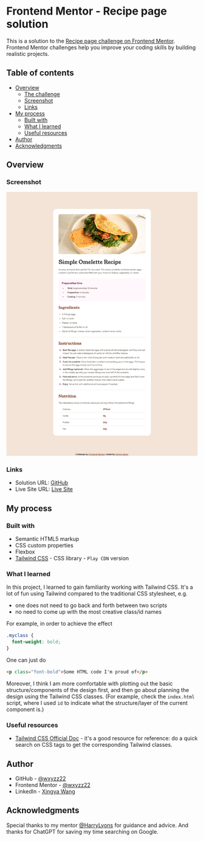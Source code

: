 # Frontend Mentor - Recipe page solution

This is a solution to the [Recipe page challenge on Frontend Mentor](https://www.frontendmentor.io/challenges/recipe-page-KiTsR8QQKm). Frontend Mentor challenges help you improve your coding skills by building realistic projects. 

## Table of contents

- [Overview](#overview)
  - [The challenge](#the-challenge)
  - [Screenshot](#screenshot)
  - [Links](#links)
- [My process](#my-process)
  - [Built with](#built-with)
  - [What I learned](#what-i-learned)
  - [Useful resources](#useful-resources)
- [Author](#author)
- [Acknowledgments](#acknowledgments)

## Overview

### Screenshot

![](./assets/images/screenshot.png)

### Links

- Solution URL: [GitHub](https://github.com/frontend-mentor-projects-repo/recipe-page-main)
- Live Site URL: [Live Site](https://frontend-mentor-projects-repo.github.io/recipe-page-main)

## My process

### Built with

- Semantic HTML5 markup
- CSS custom properties
- Flexbox
- [Tailwind CSS](https://tailwindcss.com/) - CSS library - `Play CDN` version

### What I learned

In this project, I learned to gain familiarity working with Tailwind CSS. It's a lot of fun using Tailwind compared to the traditional CSS stylesheet, e.g. 
* one does not need to go back and forth between two scripts
* no need to come up with the most creative class/id names

For example, in order to achieve the effect
```css
.myclass {
  font-weight: bold;
}
```
One can just do
```html
<p class="font-bold">Some HTML code I'm proud of</p>
```

Moreover, I think I am more comfortable with plotting out the basic structure/components of the design first, and then go about planning the design using the Tailwind CSS classes. (For example, check the `index.html` script, where I used `id` to indicate what the structure/layer of the current component is.)

### Useful resources

- [Tailwind CSS Official Doc](https://tailwindcss.com/) - it's a good resource for reference: do a quick search on CSS tags to get the corresponding Tailwind classes.


## Author

- GitHub - [@wxyzz22](https://github.com/wxyzz22)
- Frontend Mentor - [@wxyzz22](https://www.frontendmentor.io/home)
- LinkedIn - [Xingya Wang](https://www.linkedin.com/in/xingya-wang/)

## Acknowledgments

Special thanks to my mentor [@HarryLyons](https://github.com/GregLyons) for guidance and advice. And thanks for ChatGPT for saving my time searching on Google.
